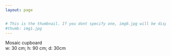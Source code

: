 ```yaml
---
layout: page


# This is the thumbnail. If you dont specify one, img0.jpg will be displayed
#thumb: img1.jpg
---
```

<div>
Mosaic cupboard
</div>
<div class="dim">w: 30 cm; h: 90 cm; d: 30cm</div>
